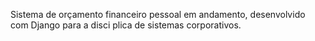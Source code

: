 Sistema de orçamento financeiro pessoal em andamento, desenvolvido com Django para a disci
plica de sistemas corporativos.
